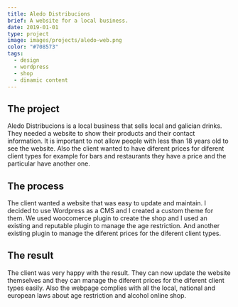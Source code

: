 ```yaml
---
title: Aledo Distribucions
brief: A website for a local business.
date: 2019-01-01
type: project
image: images/projects/aledo-web.png
color: "#708573"
tags:
  - design
  - wordpress
  - shop
  - dinamic content
---
```


## The project

Aledo Distribucions is a local business that sells local and galician drinks. They needed a website to show their products and their contact information. It is important to not allow people with less than 18 years old to see the website. Also the client wanted to have diferent prices for diferent client types for example for bars and restaurants they have a price and the particular have another one.

## The process

The client wanted a website that was easy to update and maintain. I decided to use Wordpress as a CMS and I created a custom theme for them. We used woocomerce plugin to create the shop and I used an existing and reputable plugin to manage the age restriction. And another existing plugin to manage the diferent prices for the diferent client types.

## The result

The client was very happy with the result. They can now update the website themselves and they can manage the diferent prices for the diferent client types easily. Also the webpage complies with all the local, national and european laws about age restriction and alcohol online shop.
